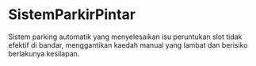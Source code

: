 # SistemParkirPintar
Sistem parking automatik yang menyelesaikan isu peruntukan slot tidak efektif di bandar, menggantikan kaedah manual yang lambat dan berisiko berlakunya kesilapan.
